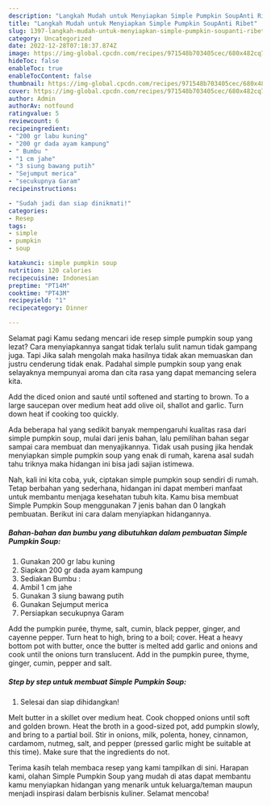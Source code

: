 ```yaml
---
description: "Langkah Mudah untuk Menyiapkan Simple Pumpkin SoupAnti Ribet"
title: "Langkah Mudah untuk Menyiapkan Simple Pumpkin SoupAnti Ribet"
slug: 1397-langkah-mudah-untuk-menyiapkan-simple-pumpkin-soupanti-ribet
category: Uncategorized
date: 2022-12-28T07:18:37.874Z
image: https://img-global.cpcdn.com/recipes/971548b703405cec/680x482cq70/simple-pumpkin-soup-foto-resep-utama.jpg
hideToc: false
enableToc: true
enableTocContent: false
thumbnail: https://img-global.cpcdn.com/recipes/971548b703405cec/680x482cq70/simple-pumpkin-soup-foto-resep-utama.jpg
cover: https://img-global.cpcdn.com/recipes/971548b703405cec/680x482cq70/simple-pumpkin-soup-foto-resep-utama.jpg
author: Admin
authorAv: notfound
ratingvalue: 5
reviewcount: 6
recipeingredient:
- "200 gr labu kuning"
- "200 gr dada ayam kampung"
- " Bumbu "
- "1 cm jahe"
- "3 siung bawang putih"
- "Sejumput merica"
- "secukupnya Garam"
recipeinstructions:

- "Sudah jadi dan siap dinikmati!"
categories:
- Resep
tags:
- simple
- pumpkin
- soup

katakunci: simple pumpkin soup 
nutrition: 120 calories
recipecuisine: Indonesian
preptime: "PT14M"
cooktime: "PT43M"
recipeyield: "1"
recipecategory: Dinner

---
```



Selamat pagi Kamu sedang mencari ide resep simple pumpkin soup yang lezat? Cara menyiapkannya sangat tidak terlalu sulit namun tidak gampang juga. Tapi Jika salah mengolah maka hasilnya tidak akan memuaskan dan justru cenderung tidak enak. Padahal simple pumpkin soup yang enak selayaknya mempunyai aroma dan cita rasa yang dapat memancing selera kita.


Add the diced onion and sauté until softened and starting to brown. To a large saucepan over medium heat add olive oil, shallot and garlic. Turn down heat if cooking too quickly.

Ada beberapa hal yang sedikit banyak mempengaruhi kualitas rasa dari simple pumpkin soup, mulai dari jenis bahan, lalu pemilihan bahan segar sampai cara membuat dan menyajikannya. Tidak usah pusing jika hendak menyiapkan simple pumpkin soup yang enak di rumah, karena asal sudah tahu triknya maka hidangan ini bisa jadi sajian istimewa.


Nah, kali ini kita coba, yuk, ciptakan simple pumpkin soup sendiri di rumah. Tetap berbahan yang sederhana, hidangan ini dapat memberi manfaat untuk membantu menjaga kesehatan tubuh kita. Kamu bisa membuat Simple Pumpkin Soup menggunakan 7 jenis bahan dan 0 langkah pembuatan. Berikut ini cara dalam menyiapkan hidangannya.

<!--inarticleads1-->

##### Bahan-bahan dan bumbu yang dibutuhkan dalam pembuatan Simple Pumpkin Soup:

1. Gunakan 200 gr labu kuning
1. Siapkan 200 gr dada ayam kampung
1. Sediakan  Bumbu :
1. Ambil 1 cm jahe
1. Gunakan 3 siung bawang putih
1. Gunakan Sejumput merica
1. Persiapkan secukupnya Garam


Add the pumpkin purée, thyme, salt, cumin, black pepper, ginger, and cayenne pepper. Turn heat to high, bring to a boil; cover. Heat a heavy bottom pot with butter, once the butter is melted add garlic and onions and cook until the onions turn translucent. Add in the pumpkin puree, thyme, ginger, cumin, pepper and salt. 

<!--inarticleads2-->

##### Step by step untuk membuat Simple Pumpkin Soup:


1. Selesai dan siap dihidangkan!

Melt butter in a skillet over medium heat. Cook chopped onions until soft and golden brown. Heat the broth in a good-sized pot, add pumpkin slowly, and bring to a partial boil. Stir in onions, milk, polenta, honey, cinnamon, cardamom, nutmeg, salt, and pepper (pressed garlic might be suitable at this time). Make sure that the ingredients do not. 

Terima kasih telah membaca resep yang kami tampilkan di sini. Harapan kami, olahan Simple Pumpkin Soup yang mudah di atas dapat membantu kamu menyiapkan hidangan yang menarik untuk keluarga/teman maupun menjadi inspirasi dalam berbisnis kuliner. Selamat mencoba!
